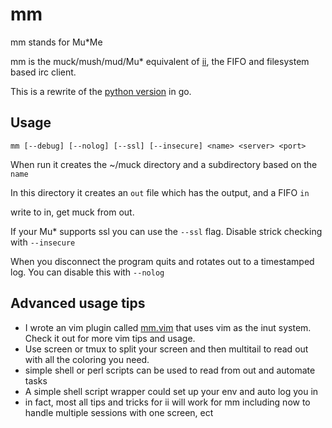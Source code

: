 # mm

mm stands for Mu*Me

mm is the muck/mush/mud/Mu* equivalent of [ii](http://tools.suckless.org/ii/), the FIFO and filesystem based irc client.

This is a rewrite of the [python version](https://github.com/onlyhavecans/mmPython) in go.

## Usage

`mm [--debug] [--nolog] [--ssl] [--insecure] <name> <server> <port>`

When run it creates the ~/muck directory and a subdirectory based on the `name`

In this directory it creates an `out` file which has the output, and a FIFO `in`

write to in, get muck from out.

If your Mu* supports ssl you can use the `--ssl` flag. Disable strick checking with `--insecure`

When you disconnect the program quits and rotates out to a timestamped log. You can disable this with `--nolog`

## Advanced usage tips
- I wrote an vim plugin called [mm.vim](https://github.com/onlyhavecans/mm.vim) that uses vim as the inut system. Check it out for more vim tips and usage.
- Use screen or tmux to split your screen and then multitail to read out with all the coloring you need.
- simple shell or perl scripts can be used to read from out and automate tasks
- A simple shell script wrapper could set up your env and auto log you in
- in fact, most all tips and tricks for ii will work for mm including now to handle multiple sessions with one screen, ect
